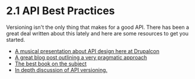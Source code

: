 # 2.1 API Best Practices
Versioning isn't the only thing that makes for a good API. There has been a great deal written about this lately and here are some resources to get you started.
- [A musical presentation about API design here at Drupalcon](http://fourword.fourkitchens.com/article/api-design-musical-live-drupalcon-la)
- [A great blog post outlining a very pragmatic approach](http://www.vinaysahni.com/best-practices-for-a-pragmatic-restful-api)
- [The best book on the subject](http://www.amazon.com/RESTful-Web-APIs-Leonard-Richardson-ebook/dp/B00F5BS966/ref=sr_1_1?s=digital-text&ie=UTF8&qid=1431186690&sr=1-1&keywords=rest+api)
- [In depth discussion of API versioning.](http://www.troyhunt.com/2014/02/your-api-versioning-is-wrong-which-is.html)
